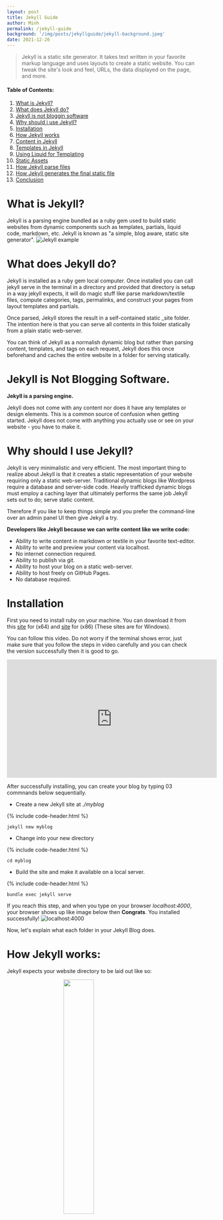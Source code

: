 ```yaml
---
layout: post
title: Jekyll Guide
author: Minh
permalink: /jekyll-guide
background: '/img/posts/jekyllguide/jekyll-background.jpeg'
date: 2021-12-26
---
```


> Jekyll is a static site generator. It takes text written in your favorite
> markup language and uses layouts to create a static website. You can tweak the
> site's look and feel, URLs, the data displayed on the page, and more.

#### Table of Contents:

1. [What is Jekyll?](#section1)
2. [What does Jekyll do?](#section2)
3. [Jekyll is not bloggin software](#section3)
4. [Why should i use Jekyll?](#section4)
5. [Installation](#section5)
6. [How Jekyll works](#section6)
7. [Content in Jekyll](#section7)
8. [Templates in Jekyll](#section8)
9. [Using Liquid for Templating](#section9)
10. [Static Assets](#section10)
11. [How Jekyll parse files](#section11)
12. [How Jekyll generates the final static file](#section12)
13. [Conclusion](#section13)

# What is Jekyll? <a name="section1"></a>

Jekyll is a parsing engine bundled as a ruby gem used to build static websites from dynamic components such as templates, partials, liquid code, markdown, etc. Jekyll is known as "a simple, blog aware, static site generator".
![Jekyll example](https://camo.githubusercontent.com/60e48134345384c400adf3a210d1968644e387e0b6a64f5abca97b8340d02a87/687474703a2f2f692e696d6775722e636f6d2f576558466b576e2e6a7067)

# What does Jekyll do? <a name="section2"></a>

Jekyll is installed as a ruby gem local computer. Once installed you can call jekyll serve in the terminal in a directory and provided that directory is setup in a way jekyll expects, it will do magic stuff like parse markdown/textile files, compute categories, tags, permalinks, and construct your pages from layout templates and partials.

Once parsed, Jekyll stores the result in a self-contained static \_site folder. The intention here is that you can serve all contents in this folder statically from a plain static web-server.

You can think of Jekyll as a normalish dynamic blog but rather than parsing content, templates, and tags on each request, Jekyll does this once beforehand and caches the entire website in a folder for serving statically.

# Jekyll is Not Blogging Software.<a name="section3"></a>

**Jekyll is a parsing engine.**

Jekyll does not come with any content nor does it have any templates or design elements. This is a common source of confusion when getting started. Jekyll does not come with anything you actually use or see on your website - you have to make it.

# Why should I use Jekyll? <a name="section4"></a>

Jekyll is very minimalistic and very efficient. The most important thing to realize about Jekyll is that it creates a static representation of your website requiring only a static web-server. Traditional dynamic blogs like Wordpress require a database and server-side code. Heavily trafficked dynamic blogs must employ a caching layer that ultimately performs the same job Jekyll sets out to do; serve static content.

Therefore if you like to keep things simple and you prefer the command-line over an admin panel UI then give Jekyll a try.

**Developers like Jekyll because we can write content like we write code:**

- Ability to write content in markdown or textile in your favorite text-editor.
- Ability to write and preview your content via localhost.
- No internet connection required.
- Ability to publish via git.
- Ability to host your blog on a static web-server.
- Ability to host freely on GitHub Pages.
- No database required.

# Installation <a name="section5"></a>

First you need to install ruby on your machine. You can download it from this <a href="https://github.com/oneclick/rubyinstaller2/releases/download/RubyInstaller-2.7.0-1/rubyinstaller-devkit-2.7.0-1-x64.exe">site</a> for (x64) and <a href="https://github.com/oneclick/rubyinstaller2/releases/download/RubyInstaller-2.7.0-1/rubyinstaller-devkit-2.7.0-1-x86.exe">site</a> for (x86) (These sites are for Windows).

You can follow this video. Do not worry if the terminal shows error, just make sure that you follow the steps in video carefully and you can check the version successfully then it is good to go.

<center>
  <iframe width="560" height="315" src="https://www.youtube.com/embed/LfP7Y9Ja6Qc?start=42" title="YouTube video player" frameborder="0" allow="accelerometer; autoplay; clipboard-write; encrypted-media; gyroscope; picture-in-picture" allowfullscreen></iframe>
</center>

After successfully installing, you can create your blog by typing 03 commnands below sequentially.

- Create a new Jekyll site at _./myblog_

{% include code-header.html %}

```console
jekyll new myblog
```

- Change into your new directory

{% include code-header.html %}

```console
cd myblog
```

- Build the site and make it available on a local server.

{% include code-header.html %}

```console
bundle exec jekyll serve
```

If you reach this step, and when you type on your browser _localhost:4000_, your browser shows up like image below then **Congrats**. You installed successfully!
![localhost:4000](https://docs.meca.in.th/assets/quickstartresult.jpg)

Now, let's explain what each folder in your Jekyll Blog does.

# How Jekyll works: <a name="section6"></a>

Jekyll expects your website directory to be laid out like so:

<img src="/img/posts/jekyllguide/folder-structure.JPG" style="width: 40%; display: block; margin-left: auto; margin-right: auto;" alt="">

**\_config.yml** Stores configuration data.

**\_includes** This folder is for partial views.

**\_layouts** This folder is for the main templates your content will be inserted into. You can have different layouts for different pages or page sections.

**\_posts** This folder contains your dynamic content/posts. the naming format is required to be @YEAR-MONTH-DATE-title.MARKUP@.

**\_site** This is where the generated site will be placed once Jekyll is done transforming it.

**assets** This folder is not part of the standard jekyll structure. The assets folder represents any generic folder you happen to create in your root directory. Directories and files not properly formatted for jekyll will be left untouched for you to serve normally.

(read more: <a href="http://jekyllrb.com/docs/usage/" target="_blank">http://jekyllrb.com/docs/usage/</a>)

**Jekyll Configuration**
Jekyll supports various configuration options that are fully outlined here: <a href="http://jekyllrb.com/docs/configuration/" target="_blank">http://jekyllrb.com/docs/configuration/</a>

# Content in Jekyll <a name="section7"></a>

Content in Jekyll is either a post or a page. These content "objects" get inserted into one or more templates to build the final output for its respective static-page.

**Posts and Pages**
Both posts and pages should be written in markdown, textile, or HTML and may also contain Liquid templating syntax. Both posts and pages can have meta-data assigned on a per-page basis such as title, url path, as well as arbitrary custom meta-data.

**Working With Posts**

**Creating a Post**
Posts are created by properly formatting a file and placing it the \_posts folder.

**Formatting**
A post must have a valid filename in the form YEAR-MONTH-DATE-title.MARKUP and be placed in the \_posts directory. If the data format is invalid Jekyll will not recognize the file as a post. The date and title are automatically parsed from the filename of the post file. Additionally, each file must have YAML Front-Matter prepended to its content. YAML Front-Matter is a valid YAML syntax specifying meta-data for the given file.

**Order**
Ordering is an important part of Jekyll but it is hard to specify a custom ordering strategy. Only reverse chronological and chronological ordering is supported in Jekyll.

Since the date is hard-coded into the filename format, to change the order, you must change the dates in the filenames.

**Tags**
Posts can have tags associated with them as part of their meta-data. Tags may be placed on posts by providing them in the post's YAML front matter. You have access to the post-specific tags in the templates. These tags also get added to the sitewide collection.

**Categories**
Posts may be categorized by providing one or more categories in the YAML front matter. Categories offer more significance over tags in that they can be reflected in the URL path to the given post. Note categories in Jekyll work in a specific way. If you define more than one category you are defining a category hierarchy "set". Example:

{% include code-header.html %}

```
---
title: Hello World
categories: [lessons, beginner]
---
```

This defines the category hierarchy "lessons/beginner". Note this is one category node in Jekyll. You won't find "lessons" and "beginner" as two separate categories unless you define them elsewhere as singular categories.

**Working With Pages**

**Creating a Page**
Pages are created by properly formatting a file and placing it anywhere in the root directory or subdirectories that do not start with an underscore.

**Formatting**
In order to register as a Jekyll page the file must contain YAML Front-Matter. Registering a page means 1) that Jekyll will process the page and 2) that the page object will be available in the site.pages array for inclusion into your templates.

**Categories and Tags**
Pages do not compute categories nor tags so defining them will have no effect.

**Sub-Directories**
If pages are defined in sub-directories, the path to the page will be reflected in the url. Example:

<img src="/img/posts/jekyllguide/working-with-pages.JPG" style="width:40%; display:block; margin-left:auto; margin-right:auto;">

This page will be available at <code style="display: inline;">http://yourdomain.com/people/bob/essay.html</code>

**Recommended Pages**

- **index.html**
  You will always want to define the root index.html page as this will display on your root URL.
- **404.html**
  Create a root 404.html page and GitHub Pages will serve it as your 404 response.
- **sitemap.html**
  Generating a sitemap is good practice for SEO.
- **about.html**
  A nice about page is easy to do and gives the human perspective to your website.

# Templates in Jekyll <a name="section8"></a>

Templates are used to contain a page's or post's content. All templates have access to a global site object variable: <span style="color: #e83e8c;">site</span> as well as a page object variable: <span style="color: #e83e8c;">page</span>. The site variable holds all accessible content and metadata relative to the site. The page variable holds accessible data for the given page or post being rendered at that point.

**Create a Template**
Templates are created by properly formatting a file and placing it in the <span style="color: #e83e8c;">\_layouts</span> directory.

**Formatting**
Templates should be coded in HTML and contain YAML Front Matter. All templates can contain Liquid code to work with your site's data.

**Rending Page/Post Content in a Template**
There is a special variable in all templates named : <span style="color: #e83e8c;">content</span>. The <span style="color: #e83e8c;">content</span> variable holds the page/post content including any sub-template content previously defined. Render the content variable wherever you want your main content to be injected into your template:

{% include code-header.html %}

```html
<body>
	<div id="sidebar">...</div>
	<div id="main">{ { content }}</div>
</body>
```

**Sub-Templates**
Sub-templates are exactly templates with the only difference being they define another "root" layout/template within their YAML Front Matter. This essentially means a template will render inside of another template.

**Includes**
In Jekyll you can define include files by placing them in the <span style="color: #e83e8c;">\_includes</span> folder. Includes are NOT templates, rather they are just code snippets that get included into templates. In this way, you can treat the code inside includes as if it was native to the parent template.

Any valid template code may be used in includes.

# Using Liquid for Templating <a name="section9"></a>

Templating is perhaps the most confusing and frustrating part of Jekyll. This is mainly due to the fact that Jekyll templates must use the Liquid Templating Language.

**What is Liquid?**
Liquid is a secure templating language developed by Shopify. Liquid is designed for end-users to be able to execute logic within template files without imposing any security risk on the hosting server.

Jekyll uses Liquid to generate the post content within the final page layout structure and as the primary interface for working with your site and post/page data.

**Why Do We Have to Use Liquid?**
GitHub uses Jekyll to power GitHub Pages. GitHub cannot afford to run arbitrary code on their servers so they lock developers down via Liquid.

**Liquid is Not Programmer-Friendly.**
The short story is liquid is not real code and its not intended to execute real code. The point being you can't do jackshit in liquid that hasn't been allowed explicitly by the implementation. What's more you can only access data-structures that have been explicitly passed to the template.

In Jekyll's case it is not possible to alter what is passed to Liquid without hacking the gem or running custom plugins. Both of which cannot be supported by GitHub Pages.

As a programmer - this is very frustrating.

But rather than look a gift horse in the mouth we are going to suck it up and view it as an opportunity to work around limitations and adopt client-side solutions when possible.

# Static Assets <a name="section10"></a>

Static assets are any file in the root or non-underscored subfolders that are not pages. That is they have no valid YAML Front Matter and are thus not treated as Jekyll Pages. Static assets should be used for images, css, and javascript files.

# How Jekyll parses files <a name="section11"></a>

Remember Jekyll is a processing engine. There are two main types of parsing in Jekyll.

- **Content parsing.**<br>
  This is done with textile or markdown.
- **Template parsing.**<br>
  This is done with the liquid templating language.

And thus there are two main types of file formats needed for this parsing.

- **Post and Page files.**<br>
  All content in Jekyll is either a post or a page so valid posts and pages are parsed with markdown or textile.

- **Template files.**<br>
  These files go in <span style="color: #e83e8c;">\_layouts</span> folder and contain your blogs **templates**. They should be made in HTML with the help of Liquid syntax. Since include files are simply injected into templates they are essentially parsed as if they were native to the template.

**Arbitrary files and folders.**<br>
Files that are not valid pages are treated as static content and pass through Jekyll untouched and reside on your blog in the exact structure and format they originally existed in.

**Formatting Files for Parsing.**<br>
We've outlined the need for valid formatting using YAML Front Matter. Templates, posts, and pages all need to provide valid YAML Front Matter even if the Matter is empty. This is the only way Jekyll knows you want the file processed.

YAML Front Matter must be prepended to the top of template/post/page files:

```
---
layout: post
category : pages
tags : [how-to, jekyll]
---

... contents ...
```

Three hyphens on a new line start the Front-Matter block and three hyphens on a new line end the block. The data inside the block must be valid YAML.

Configuration parameters for YAML Front-Matter is outlined here: A comprehensive explanation of YAML Front Matter

**Defining Layouts for Posts and Templates Parsing.**<br>
The <span style="color: #e83e8c;">layout</span> parameter in the YAML Front Matter defines the template file for which the given post or template should be injected into. If a template file specifies a layout parameter, it is effectively being used as a <span style="color: #e83e8c;">sub-template</span>. That is to say loading a post file into a template file that refers to another template file will work in the way you'd expect; as a nested sub-template.

# How Jekyll generates the final static files <a name="section12"></a>

Ultimately, Jekyll's job is to generate a static representation of your website. The following is an outline of how that's done:

<strong class="tab4">1. Jekyll collects data</strong>

<p class="indent">
Jekyll scans the posts directory and collects all posts files as post objects. It then scans the layout assets and collects those and finally scans other directories in search of pages.
</p>

<strong class="tab4">2. Jekyll computes data.</strong>

<p class="indent">Jekyll takes these objects, computes metadata (permalinks, tags, categories, titles, dates) from them and constructs one big site object that holds all the posts, pages, layouts, and respective metadata. At this stage your site is one big computed ruby object.</p>

<strong class="tab4">3. Jekyll liquifies posts and templates.</strong>

<p class="indent">Next jekyll loops through each post file and converts (through markdown or textile) and <strong>liquifies</strong> the post inside of its respective layout(s). Once the post is parsed and liquified inside the the proper layout structure, the layout itself is "liquified".</p>
<p class="indent"> <strong>Liquification</strong> is defined as follows: Jekyll initiates a Liquid template, and passes a simpler hash representation of the ruby site object as well as a simpler hash representation of the ruby post object. These simplified data structures are what you have access to in the templates.</p>

<strong class="tab4">4. Jekyll generates output.</strong>

<p class="indent">Finally the liquid templates are "rendered", thereby processing any liquid syntax provided in the templates and saving the final, static representation of the file.</p>

**Notes.**<br>
Because Jekyll computes the entire site in one fell swoop, each template is given access to a global site hash that contains useful data. It is this data that you'll iterate through and format using the Liquid tags and filters in order to render it onto a given page.

Remember, in Jekyll you are an end-user. Your API has only two components:

1. The manner in which you setup your directory.<br>
2. The liquid syntax and variables passed into the liquid templates.
   All the data objects available to you in the templates via Liquid are outlined in the API Section of Jekyll-Bootstrap. You can also read the original documentation here: <a href="http://jekyllrb.com/docs/variables/" target="_blank">http://jekyllrb.com/docs/variables/</a>

# Conclusion <a name="section13"></a>

I hope this paints a clearer picture of what Jekyll is doing and why it works the way it does. As noted, our main programming constraint is the fact that our API is limited to what is accessible via Liquid and Liquid only.

Jekyll-bootstrap is intended to provide helper methods and strategies aimed at making it more intuitive and easier to work with Jekyll =)

Thank you for reading this far.

_**You can see more with these :**_

- The playlist 19 videos with basic knowledge about Jekyll:

<iframe width="560" height="315" class="myCenter" src="https://www.youtube.com/embed/videoseries?list=PLLAZ4kZ9dFpOPV5C5Ay0pHaa0RJFhcmcB" title="YouTube video player" frameborder="0" allow="accelerometer; autoplay; clipboard-write; encrypted-media; gyroscope; picture-in-picture" allowfullscreen></iframe>

- This blog is mainly based on this playlist below:

<iframe class="myCenter" width="560" height="315" src="https://www.youtube.com/embed/videoseries?list=PLr5uaPu5L7xIg2GqO7HE0Tf-BCCkAf7-I" title="YouTube video player" frameborder="0" allow="accelerometer; autoplay; clipboard-write; encrypted-media; gyroscope; picture-in-picture" allowfullscreen></iframe>

**Reference**:<br>1. <a href="https://jekyllrb.com/docs/" target="_blank"> Jekyll Docs Quickstart</a> <br>2. <a href="http://jekyllbootstrap.com/lessons/jekyll-introduction.html" target="_blank"> http://jekyllbootstrap.com/lessons/jekyll-introduction.html</a>

**_Disclaimer_**: This content is for educational intention only.
